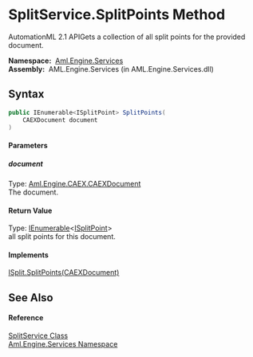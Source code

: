 SplitService.SplitPoints Method
===============================
AutomationML 2.1 APIGets a collection of all split points for the provided document.

  **Namespace:**  [Aml.Engine.Services][1]  
  **Assembly:**  AML.Engine.Services (in AML.Engine.Services.dll)

Syntax
------

```csharp
public IEnumerable<ISplitPoint> SplitPoints(
	CAEXDocument document
)
```

#### Parameters

##### *document*
Type: [Aml.Engine.CAEX.CAEXDocument][2]  
The document.

#### Return Value
Type: [IEnumerable][3]&lt;[ISplitPoint][4]>  
 all split points for this document. 
#### Implements
[ISplit.SplitPoints(CAEXDocument)][5]  


See Also
--------

#### Reference
[SplitService Class][6]  
[Aml.Engine.Services Namespace][1]  

[1]: ../README.md
[2]: ../../Aml.Engine.CAEX/CAEXDocument/README.md
[3]: https://docs.microsoft.com/dotnet/api/system.collections.generic.ienumerable-1
[4]: ../../Aml.Engine.Services.Interfaces/ISplitPoint/README.md
[5]: ../../Aml.Engine.Services.Interfaces/ISplit/SplitPoints.md
[6]: README.md
[7]: https://www.automationml.org
[8]: ../../icons/logoShade.png